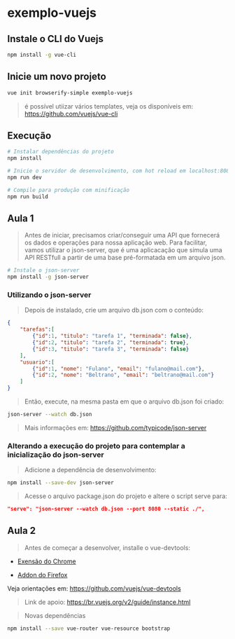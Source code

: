 # exemplo-vuejs

## Instale o CLI do Vuejs

``` bash
npm install -g vue-cli
```
## Inicie um novo projeto

``` bash
vue init browserify-simple exemplo-vuejs
```

> é possível utiizar vários templates, veja os disponíveis em: https://github.com/vuejs/vue-cli

## Execução

``` bash
# Instalar dependências do projeto
npm install

# Inicie o servidor de desenvolvimento, com hot reload em localhost:8080
npm run dev

# Compile para produção com minificação
npm run build
```

## Aula 1

> Antes de iniciar, precisamos criar/conseguir uma API que fornecerá os dados e operações para nossa aplicação web. Para facilitar, vamos utilizar o json-server, que é uma aplicacação que simula uma API RESTfull a partir de uma base pré-formatada em um arquivo json.

``` bash
# Instale o json-server
npm install -g json-server 
```

### Utilizando o json-server

> Depois de instalado, crie um arquivo db.json com o conteúdo:
``` json
{
    "tarefas":[
        {"id":1, "titulo": "tarefa 1", "terminada": false},
        {"id":2, "titulo": "tarefa 2", "terminada": true},
        {"id":3, "titulo": "tarefa 3", "terminada": false}
    ],
    "usuario":[
        {"id":1, "nome": "Fulano", "email": "fulano@mail.com"},
        {"id":2, "nome": "Beltrano", "email": "beltrano@mail.com"}
    ]
}
```
> Então, execute, na mesma pasta em que o arquivo db.json foi criado:
``` bash
json-server --watch db.json
```
> Mais informações em: https://github.com/typicode/json-server

### Alterando a execução do projeto para contemplar a inicialização do json-server
> Adicione a dependência de desenvolvimento:
``` bash
npm install --save-dev json-server
```

> Acesse o arquivo package.json do projeto e altere o script serve para:
``` json
"serve": "json-server --watch db.json --port 8080 --static ./",
```

## Aula 2
> Antes de começar a desenvolver, installe o vue-devtools:

- [Exensão do Chrome](https://chrome.google.com/webstore/detail/vuejs-devtools/nhdogjmejiglipccpnnnanhbledajbpd)

- [Addon do Firefox](https://addons.mozilla.org/en-US/firefox/addon/vue-js-devtools/)

Veja orientações em: https://github.com/vuejs/vue-devtools

> Link de apoio: https://br.vuejs.org/v2/guide/instance.html

> Novas dependências
``` bash
npm install --save vue-router vue-resource bootstrap
```
